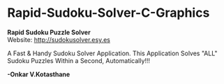 # Rapid-Sudoku-Solver-C-Graphics
<b>Rapid Sudoku Puzzle Solver</b>
<br>Website: http://sudokusolver.esy.es

A Fast & Handy Sudoku Solver Application. This Application Solves "ALL" Sudoku Puzzles Within a Second, Automatically!!!

<b>-Onkar V.Kotasthane</b>
